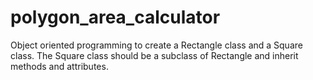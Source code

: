 # polygon_area_calculator
 Object oriented programming to create a Rectangle class and a Square class. The Square class should be a subclass of Rectangle and inherit methods and attributes.
